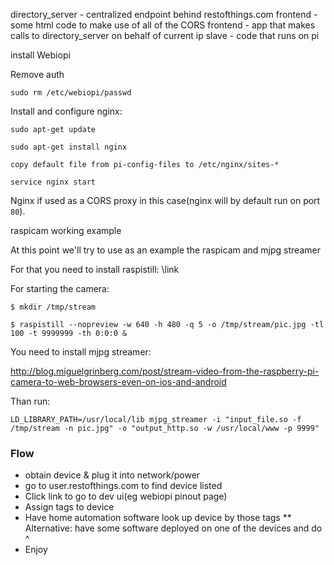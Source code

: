 directory_server - centralized endpoint behind restofthings.com
frontend - some html code to make use of all of the CORS
frontend - app that makes calls to directory_server on behalf of current ip
slave - code that runs on pi


install Webiopi

Remove auth

`sudo rm /etc/webiopi/passwd`

Install and configure nginx:

`sudo apt-get update`

`sudo apt-get install nginx`

`copy default file from pi-config-files to /etc/nginx/sites-*`

`service nginx start`


Nginx if used as a CORS proxy in this case(nginx will by default run on port `80`).

raspicam working example

At this point we'll try to use as an example the raspicam and mjpg streamer




For that you need to install raspistill:
\\link

For starting the camera: 

`$ mkdir /tmp/stream`

`$ raspistill --nopreview -w 640 -h 480 -q 5 -o /tmp/stream/pic.jpg -tl 100 -t 9999999 -th 0:0:0 &`

You need to install mjpg streamer:

http://blog.miguelgrinberg.com/post/stream-video-from-the-raspberry-pi-camera-to-web-browsers-even-on-ios-and-android

Than run: 

`LD_LIBRARY_PATH=/usr/local/lib mjpg_streamer -i "input_file.so -f /tmp/stream -n pic.jpg" -o "output_http.so -w /usr/local/www -p 9999"`

### Flow
* obtain device & plug it into network/power
* go to user.restofthings.com to find device listed
* Click link to go to dev ui(eg webiopi pinout page)
* Assign tags to device
* Have home automation software look up device by those tags
** Alternative: have some software deployed on one of the devices and do ^
* Enjoy
